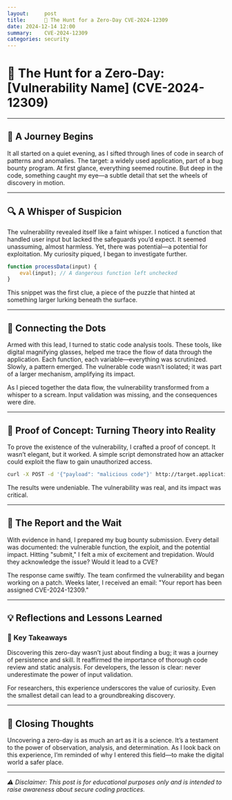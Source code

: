 ```yaml
---
layout:     post
title:      🎯 The Hunt for a Zero-Day CVE-2024-12309
date: 2024-12-14 12:00
summary:    CVE-2024-12309
categories: security
---
```


# 🎯 The Hunt for a Zero-Day: [Vulnerability Name] (CVE-2024-12309)

---

## 🌟 A Journey Begins

It all started on a quiet evening, as I sifted through lines of code in search of patterns and anomalies. The target: a widely used application, part of a bug bounty program. At first glance, everything seemed routine. But deep in the code, something caught my eye—a subtle detail that set the wheels of discovery in motion.

---

## 🔍 A Whisper of Suspicion

The vulnerability revealed itself like a faint whisper. I noticed a function that handled user input but lacked the safeguards you’d expect. It seemed unassuming, almost harmless. Yet, there was potential—a potential for exploitation. My curiosity piqued, I began to investigate further.

```javascript
function processData(input) {
    eval(input); // A dangerous function left unchecked
}
```

This snippet was the first clue, a piece of the puzzle that hinted at something larger lurking beneath the surface.

---

## 🧩 Connecting the Dots

Armed with this lead, I turned to static code analysis tools. These tools, like digital magnifying glasses, helped me trace the flow of data through the application. Each function, each variable—everything was scrutinized. Slowly, a pattern emerged. The vulnerable code wasn’t isolated; it was part of a larger mechanism, amplifying its impact.

As I pieced together the data flow, the vulnerability transformed from a whisper to a scream. Input validation was missing, and the consequences were dire.

---

## 🚀 Proof of Concept: Turning Theory into Reality

To prove the existence of the vulnerability, I crafted a proof of concept. It wasn’t elegant, but it worked. A simple script demonstrated how an attacker could exploit the flaw to gain unauthorized access.

```bash
curl -X POST -d '{"payload": "malicious code"}' http://target.application/endpoint
```

The results were undeniable. The vulnerability was real, and its impact was critical.

---

## 📩 The Report and the Wait

With evidence in hand, I prepared my bug bounty submission. Every detail was documented: the vulnerable function, the exploit, and the potential impact. Hitting "submit," I felt a mix of excitement and trepidation. Would they acknowledge the issue? Would it lead to a CVE?

The response came swiftly. The team confirmed the vulnerability and began working on a patch. Weeks later, I received an email: "Your report has been assigned CVE-2024-12309."

---

## 💡 Reflections and Lessons Learned

### 🔑 Key Takeaways

Discovering this zero-day wasn’t just about finding a bug; it was a journey of persistence and skill. It reaffirmed the importance of thorough code review and static analysis. For developers, the lesson is clear: never underestimate the power of input validation.

For researchers, this experience underscores the value of curiosity. Even the smallest detail can lead to a groundbreaking discovery.

---

## 🤔 Closing Thoughts

Uncovering a zero-day is as much an art as it is a science. It’s a testament to the power of observation, analysis, and determination. As I look back on this experience, I’m reminded of why I entered this field—to make the digital world a safer place.

---

*⚠️ Disclaimer: This post is for educational purposes only and is intended to raise awareness about secure coding practices.*